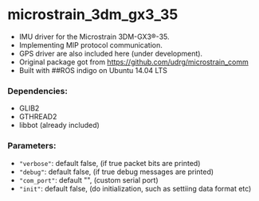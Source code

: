 # microstrain_3dm_gx3_35

* IMU driver for the Microstrain 3DM-GX3®-35.
* Implementing MIP protocol communication.
* GPS driver are also included here (under development).
* Original package got from https://github.com/udrg/microstrain_comm
* Built with ##ROS indigo on Ubuntu 14.04 LTS

### Dependencies:
* GLIB2
* GTHREAD2
* libbot (already included)

### Parameters:
* `"verbose"`: default false, (if true packet bits are printed)
* `"debug"`: default false, (if true debug messages are printed)
* `"com_port"`: default "", (custom serial port)
* `"init"`: default false, (do initialization, such as settiing data format etc)
